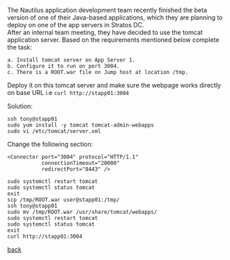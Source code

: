 The Nautilus application development team recently finished the beta version of one of their Java-based applications, which they are planning to deploy on one of the app servers in Stratos DC.  
After an internal team meeting, they have decided to use the tomcat application server. Based on the requirements mentioned below complete the task:  
```
a. Install tomcat server on App Server 1.
b. Configure it to run on port 3004.
c. There is a ROOT.war file on Jump host at location /tmp.
```  
Deploy it on this tomcat server and make sure the webpage works directly on base URL i.e `curl http://stapp01:3004`

Solution:
```
ssh tony@stapp01
sudo yum install -y tomcat tomcat-admin-webapps
sudo vi /etc/tomcat/server.xml
```
Change the following section:  
```
<Connector port="3004" protocol="HTTP/1.1"
           connectionTimeout="20000"
           redirectPort="8443" />
```
```
sudo systemctl restart tomcat
sudo systemctl status tomcat
exit
scp /tmp/ROOT.war user@stapp01:/tmp/
ssh tony@stapp01
sudo mv /tmp/ROOT.war /usr/share/tomcat/webapps/
sudo systemctl restart tomcat
sudo systemctl status tomcat
exit
curl http://stapp01:3004

```
[back](https://github.com/MederD/Kodekloud-Engineer-Tasks) 

